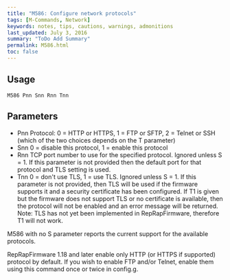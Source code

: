 ```yaml
---
title: "M586: Configure network protocols" 
tags: [M-Commands, Network]
keywords: notes, tips, cautions, warnings, admonitions
last_updated: July 3, 2016
summary: "ToDo Add Summary"
permalink: M586.html
toc: false
---
```



## Usage ##
```
M586 Pnn Snn Rnn Tnn
```

## Parameters ##

+ Pnn Protocol: 0 = HTTP or HTTPS, 1 = FTP or SFTP, 2 = Telnet or SSH (which of the two choices depends on the T parameter)
+ Snn 0 = disable this protocol, 1 = enable this protocol
+ Rnn TCP port number to use for the specified protocol. Ignored unless S = 1. If this parameter is not provided then the default port for that protocol and TLS setting is used.
+ Tnn 0 = don't use TLS, 1 = use TLS. Ignored unless S = 1. If this parameter is not provided, then TLS will be used if the firmware supports it and a security certificate has been configured. If T1 is given but the firmware does not support TLS or no certificate is available, then the protocol will not be enabled and an error message will be returned. Note: TLS has not yet been implemented in RepRapFirmware, therefore T1 will not work.

M586 with no S parameter reports the current support for the available protocols.

RepRapFirmware 1.18 and later enable only HTTP (or HTTPS if supported) protocol by default. If you wish to enable FTP and/or Telnet, enable them using this command once or twice in config.g.

